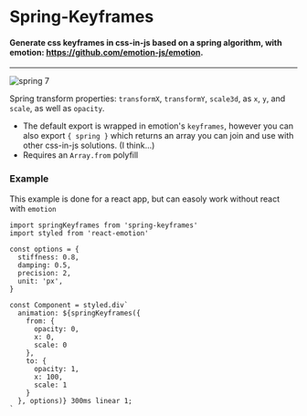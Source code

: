 # Spring-Keyframes

#### Generate css keyframes in css-in-js based on a spring algorithm, with emotion: https://github.com/emotion-js/emotion.

---
![spring 7](https://user-images.githubusercontent.com/9043345/37491197-eff0e8c6-2894-11e8-86ae-414533c4b8f4.gif)

Spring transform properties: `transformX`, `transformY`, `scale3d`, as `x`, `y`, and `scale`, as well as `opacity`.

* The default export is wrapped in emotion's `keyframes`, however you can also export `{ spring }` which returns an array you can join and use with other css-in-js solutions. (I think...)
* Requires an `Array.from` polyfill

### Example

This example is done for a react app, but can easoly work without react with `emotion`

```
import springKeyframes from 'spring-keyframes'
import styled from 'react-emotion'

const options = {
  stiffness: 0.8,
  damping: 0.5,
  precision: 2,
  unit: 'px',
}

const Component = styled.div`
  animation: ${springKeyframes({
    from: {
      opacity: 0,
      x: 0,
      scale: 0
    },
    to: {
      opacity: 1,
      x: 100,
      scale: 1
    }
  }, options)} 300ms linear 1;
`
```
